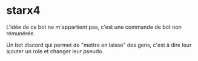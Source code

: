 # starx4

L'idée de ce bot ne m'appartient pas, c'est une commande de bot non rémunérée.

Un bot discord qui permet de "mettre en laisse" des gens, c'est à dire leur ajouter un role et changer leur pseudo.
